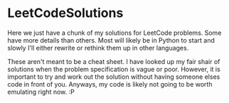# LeetCodeSolutions

Here we just have a chunk of my solutions for LeetCode problems. Some have more details than others. Most will likely be in Python to start and slowly I'll either rewrite or rethink them up in other languages.

These aren't meant to be a cheat sheet. I have looked up my fair shair of solutions when the problem specification is vague or poor.
However, it is important to try and work out the solution without having someone elses code in front of you.
Anyways, my code is likely not going to be worth emulating right now. :P
